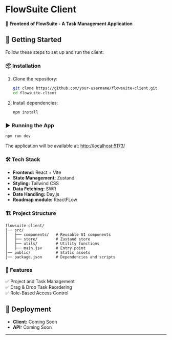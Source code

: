 # FlowSuite Client

📌 **Frontend of FlowSuite - A Task Management Application**

## 🚀 Getting Started

Follow these steps to set up and run the client:

### 📦 Installation

1. Clone the repository:
   ```sh
   git clone https://github.com/your-username/flowsuite-client.git
   cd flowsuite-client
   ```
2. Install dependencies:
   ```sh
   npm install
   ```

### ▶️ Running the App

```sh
npm run dev
```

The application will be available at: [http://localhost:5173/](http://localhost:5173/)

### 🛠 Tech Stack

- **Frontend:** React + Vite  
- **State Management:** Zustand  
- **Styling:** Tailwind CSS  
- **Data Fetching:** SWR  
- **Date Handling:** Day.js
- **Roadmap module:** ReactFLow

### 🏗 Project Structure

```
flowsuite-client/
│── src/
│   ├── components/   # Reusable UI components
│   ├── store/        # Zustand store
│   ├── utils/        # Utility functions
│   ├── main.jsx      # Entry point
│── public/           # Static assets
│── package.json      # Dependencies and scripts
```

### 📝 Features

✅ Project and Task Management  
✅ Drag & Drop Task Reordering  
✅ Role-Based Access Control  

## 🔗 Deployment

- **Client:** Coming Soon
- **API:** Coming Soon

---

